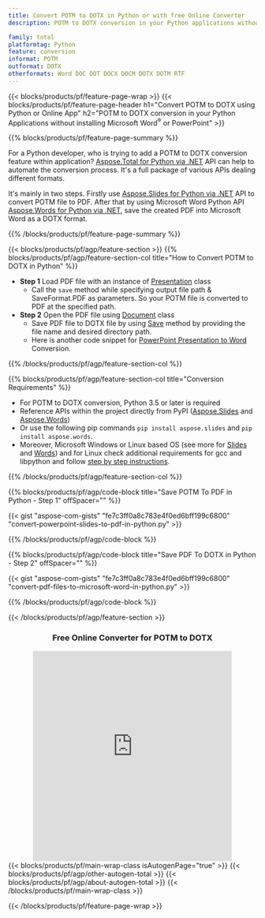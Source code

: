 ```yaml
---
title: Convert POTM to DOTX in Python or with free Online Converter
description: POTM to DOTX conversion in your Python applications without using Microsoft Word or PowerPoint or online. Test free CSV to POT online converter quickly before integrating the code. 

family: total
platformtag: Python
feature: conversion
informat: POTM
outformat: DOTX
otherformats: Word DOC DOT DOCX DOCM DOTX DOTM RTF
---
```

{{< blocks/products/pf/feature-page-wrap >}}
{{< blocks/products/pf/feature-page-header h1="Convert POTM to DOTX using Python or Online App" h2="POTM to DOTX conversion in your Python Applications without installing Microsoft Word<sup>&reg;</sup> or PowerPoint" >}}

{{% blocks/products/pf/feature-page-summary %}}

For a Python developer, who is trying to add a POTM to DOTX conversion feature within application? [Aspose.Total for Python via .NET](https://products.aspose.com/total/python-net/) API can help to automate the conversion process. It's a full package of various APIs dealing different formats. 

It's mainly in two steps. Firstly use [Aspose.Slides for Python via .NET](https://products.aspose.com/slides/python-net/) API to convert POTM file to PDF. After that by using Microsoft Word Python API [Aspose.Words for Python via .NET](https://products.aspose.com/words/python-net/), save the created PDF into Microsoft Word as a DOTX format. 

{{% /blocks/products/pf/feature-page-summary %}}

{{< blocks/products/pf/agp/feature-section >}}
{{% blocks/products/pf/agp/feature-section-col title="How to Convert POTM to DOTX in Python" %}}
-  **Step 1** Load PDF file with an instance of [Presentation](https://reference.aspose.com/slides/python-net/aspose.slides/presentation/) class
	-  Call the `save` method while specifying output file path & SaveFormat.PDF as parameters. So your POTM file is converted to PDF at the specified path.
- **Step 2** Open the PDF file using [Document](https://reference.aspose.com/words/python-net/aspose.words/document/) class
	- Save PDF file to DOTX file by using [Save](https://reference.aspose.com/words/python-net/aspose.words/document/save/) method by providing the file name and desired directory path.
	- Here is another code snippet for [PowerPoint Presentation to Word](https://products.aspose.com/total/python-net/conversion/) Conversion.

{{% /blocks/products/pf/agp/feature-section-col %}}

{{% blocks/products/pf/agp/feature-section-col title="Conversion Requirements" %}}

- For POTM to DOTX conversion, Python 3.5 or later is required
- Reference APIs within the project directly from PyPI ([Aspose.Slides](https://pypi.org/project/Aspose.Slides/) and [Aspose.Words](https://pypi.org/project/aspose-words/))
-  Or use the following pip commands ```pip install aspose.slides``` and ```pip install aspose.words```.
-  Moreover, Microsoft Windows or Linux based OS (see more for [Slides](https://docs.aspose.com/slides/python-net/system-requirements/) and [Words](https://docs.aspose.com/words/python-net/system-requirements/)) and for Linux check additional requirements for gcc and libpython and follow [step by step instructions](https://docs.aspose.com/words/python-net/installation/).
 

{{% /blocks/products/pf/agp/feature-section-col %}}

{{% blocks/products/pf/agp/code-block title="Save POTM To PDF in Python - Step 1" offSpacer="" %}}

{{< gist "aspose-com-gists" "fe7c3ff0a8c783e4f0ed6bff199c6800" "convert-powerpoint-slides-to-pdf-in-python.py" >}}

{{% /blocks/products/pf/agp/code-block %}}

{{% blocks/products/pf/agp/code-block title="Save PDF To DOTX in Python - Step 2" offSpacer="" %}}

{{< gist "aspose-com-gists" "fe7c3ff0a8c783e4f0ed6bff199c6800" "convert-pdf-files-to-microsoft-word-in-python.py" >}}

{{% /blocks/products/pf/agp/code-block %}}

{{< /blocks/products/pf/agp/feature-section >}}

<div class="container-fluid agp-content bg-white aboutfile box-1 vh100 section nopbtm">
<div class=container>
<div class=row>
<div class="demobox tc col-md-12 padding-0" align="center">

<h3>Free Online Converter for POTM to DOTX</h3>

<iframe style="border: none; height: 426px;" scrolling="no" src="https://total-conversion-app-65z5r2lp.qa.k8s.dynabic.com/?to=dotx&from=potm" id="child-iframe" width="80%"></iframe>

</div></div>
</div></div>
{{< blocks/products/pf/main-wrap-class isAutogenPage="true" >}}
{{< blocks/products/pf/agp/other-autogen-total >}}
{{< blocks/products/pf/agp/about-autogen-total >}}
{{< /blocks/products/pf/main-wrap-class >}}

{{< /blocks/products/pf/feature-page-wrap >}}